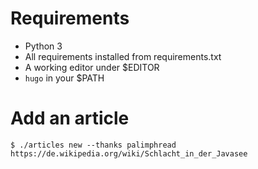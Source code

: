 # Requirements

* Python 3
* All requirements installed from requirements.txt
* A working editor under $EDITOR
* `hugo` in your $PATH

# Add an article

```
$ ./articles new --thanks palimphread https://de.wikipedia.org/wiki/Schlacht_in_der_Javasee
```



